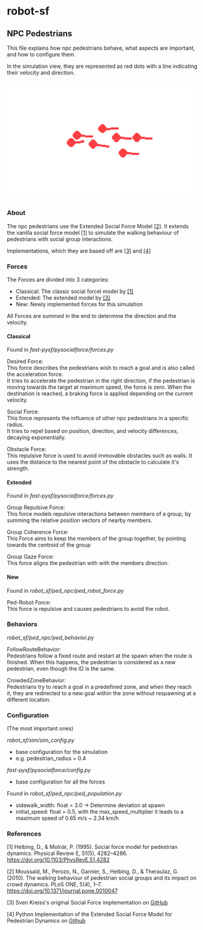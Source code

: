 # robot-sf

## NPC Pedestrians

This file explains how npc pedestrians behave, what aspects are important, and how to configure them.

In the simulation view, they are represented as red dots with a line indicating their velocity and direction.

![npc pedestrians](assets/npc_pedestrians.png)

### About

The npc pedestrians use the Extended Social Force Model [[2]](#2).
It extends the vanilla social force model [[1]](#1) to simulate the walking behaviour
of pedestrians with social group interactions.

Implementations, which they are based off are [[3]](#3) and [[4]](#4)

### Forces

The Forces are divided into 3 categories:

- Classical: The classic social forcel model by [[1]](#1)
- Extended: The extended model by [[3]](#3)
- New: Newly implemented forces for this simulation

All Forces are summed in the end to determine the direction and the velocity.

#### Classical

Found in *fast-pysf/pysocialforce/forces.py*

Desired Force:  
This force describes the pedestrians wish to reach a goal and is also called the acceleration force.  
It tries to accelerate the pedestrian in the right direction, if the pedestrian is moving towards the target at maximum speed, the force is zero.
When the destination is reached, a braking force is applied depending on the current velocity.

Social Force:  
This force represents the influence of other npc pedestrians in a specific radius.  
It tries to repel based on position, direction, and velocity differences, decaying exponentially.

Obstacle Force:  
This repulsive force is used to avoid immovable obstacles such as walls.
It uses the distance to the nearest point of the obstacle to calculate it's strength.

#### Extended

Found in *fast-pysf/pysocialforce/forces.py*

Group Repulsive Force:  
This force models repulsive interactions between members of a group, by summing the relative position vectors of nearby members.


Group Coherence Force:  
This Force aims to keep the members of the group together, by pointing towards the centroid of the group

Group Gaze Force:  
This force aligns the pedestrian with with the members direction.

#### New

Found in *robot_sf/ped_npc/ped_robot_force.py*

Ped-Robot Force:  
This force is repulsive and causes pedestrians to avoid the robot.


### Behaviors

*robot_sf/ped_npc/ped_behavior.py*

FollowRouteBehavior:  
Pedestrians follow a fixed route and restart at the spawn when the route is finished. 
When this happens, the pedestrian is considered as a new pedestrian, even though the ID is the same.

CrowdedZoneBehavior:  
Pedestrians try to reach a goal in a predefined zone, and when they reach it, they are redirected to a new goal within the zone without respawning at a different location.

### Configuration

(The most important ones)

*robot_sf/sim/sim_config.py*
- base configuration for the simulation
- e.g. pedestrian_radius = 0.4

*fast-pysf/pysocialforce/config.py*
- base configuration for all the forces

Found in *robot_sf/ped_npc/ped_population.py*
- sidewalk_width: float = 3.0 -> Determine deviation at spawn
- initial_speed: float = 0.5, with the max_speed_multiplier it leads to a maximum speed of 0.65 m/s ~ 2.34 km/h 

### References

<a id="1">[1]</a> Helbing, D., & Molnár, P. (1995). Social force model
for pedestrian dynamics. Physical Review E, 51(5), 4282–4286.
<https://doi.org/10.1103/PhysRevE.51.4282>

<a id="2">[2]</a> Moussaïd, M., Perozo, N., Garnier, S., Helbing, D., & Theraulaz, G. (2010).
The walking behaviour of pedestrian social groups and its impact on crowd dynamics.
PLoS ONE, 5(4), 1–7. <https://doi.org/10.1371/journal.pone.0010047>

<a id="3">[3]</a> Sven Kreiss's original Social Force implementation
on [GitHub](https://github.com/svenkreiss/socialforce)

<a id="4">[4]</a> Python Implementation of the Extended Social Force Model for Pedestrian Dynamics on [Github](https://github.com/yuxiang-gao/PySocialForce)